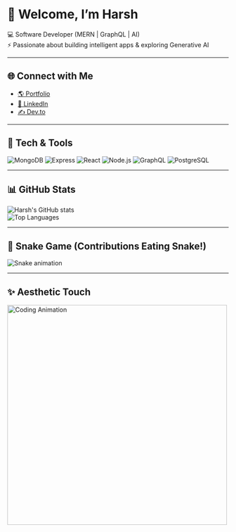 # 🐉 Welcome, I’m Harsh

💻 Software Developer (MERN | GraphQL | AI)  
⚡ Passionate about building intelligent apps & exploring Generative AI

---

## 🌐 Connect with Me

- [🌎 Portfolio](https://your-portfolio-link.com)
- [💼 LinkedIn](https://www.linkedin.com/in/hprakash1999)
- [✍️ Dev.to](https://dev.to/hprakash1999)

---

## 🚀 Tech & Tools

![MongoDB](https://img.shields.io/badge/MongoDB-4EA94B?logo=mongodb&logoColor=white)
![Express](https://img.shields.io/badge/Express.js-000000?logo=express&logoColor=white)
![React](https://img.shields.io/badge/React-20232A?logo=react&logoColor=61DAFB)
![Node.js](https://img.shields.io/badge/Node.js-43853D?logo=node.js&logoColor=white)
![GraphQL](https://img.shields.io/badge/GraphQL-E10098?logo=graphql&logoColor=white)
![PostgreSQL](https://img.shields.io/badge/PostgreSQL-316192?logo=postgresql&logoColor=white)

---

## 📊 GitHub Stats

![Harsh's GitHub stats](https://github-readme-stats.vercel.app/api?username=hprakash1999&show_icons=true&theme=radical)  
![Top Languages](https://github-readme-stats.vercel.app/api/top-langs/?username=hprakash1999&layout=compact&theme=radical)

---

## 🐍 Snake Game (Contributions Eating Snake!)

![Snake animation](https://github.com/hprakash1999/hprakash1999/blob/output/github-contribution-grid-snake.svg)

---

## ✨ Aesthetic Touch

<img src="https://media.giphy.com/media/qgQUggAC3Pfv687qPC/giphy.gif" width="500" alt="Coding Animation">
